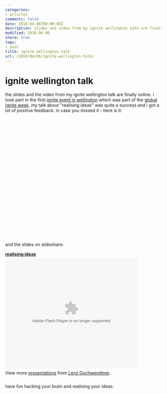 ```yaml
---
categories:
- articles
comments: false
date: 2010-04-06T00:00:00Z
description: slides and video from my ignite wellington talk are finally online
modified: 2010-04-06
share: true
tags:
- post
title: ignite wellington talk
url: /2010/04/06/ignite-wellington-talk/
---
```


ignite wellington talk
======================

the slides and the video from my ignite wellington talk are finally
online.  i took part in the first [ignite event in wellington][1] which
was part of the [global ignite week][2]. my talk about "realising ideas"
was quite a success and i got a lot of positive feedback. in case you
missed it - here is it:

<object width="640" height="385"><param name="movie"
value="http://www.youtube.com/v/MkUZ0yW6rFA&hl=en_GB&fs=1&"></param><param
name="allowFullScreen" value="true"></param><param
name="allowscriptaccess" value="always"></param><embed
src="http://www.youtube.com/v/MkUZ0yW6rFA&hl=en_GB&fs=1&"
type="application/x-shockwave-flash" allowscriptaccess="always"
allowfullscreen="true" width="640" height="385"></embed></object>

and the slides on slideshare:

<div style="width:425px" id="__ss_3319656"><strong
style="display:block;margin:12px 0 4px"><a
href="http://www.slideshare.net/norbu09/realising-ideas"
title="realising ideas">realising ideas</a></strong><object width="425"
height="355"><param name="movie"
value="http://static.slidesharecdn.com/swf/ssplayer2.swf?doc=ignite1-3-lenzgschwendtner-100302145154-phpapp02&stripped_title=realising-ideas"
/><param name="allowFullScreen" value="true"/><param
name="allowScriptAccess" value="always"/><embed
src="http://static.slidesharecdn.com/swf/ssplayer2.swf?doc=ignite1-3-lenzgschwendtner-100302145154-phpapp02&stripped_title=realising-ideas"
type="application/x-shockwave-flash" allowscriptaccess="always"
allowfullscreen="true" width="425" height="355"></embed></object><div
style="padding:5px 0 12px">View more <a
href="http://www.slideshare.net/">presentations</a> from <a
href="http://www.slideshare.net/norbu09">Lenz
Gschwendtner</a>.</div></div>

have fun hacking your brain and realising your ideas.

[1]: http://www.ignitewellington.co.nz/
[2]: http://radar.oreilly.com/2010/02/global-ignite-week-starts-mond.html
